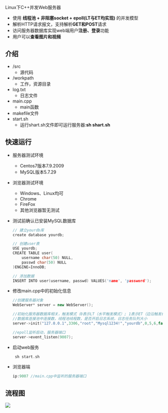 Linux下C++并发Web服务器

* 使用 **线程池 + 非阻塞socket + epoll(LT与ET均实现)** 的并发模型
* 解析HTTP请求报文，支持解析**GET和POST**请求
* 访问服务器数据库实现web端用户**注册、登录**功能
* 用户可以**查看图片和视频**


介绍
------------
* /src
    * 源代码
* /workpath
    * 工作，资源目录
* log.txt
    * 日志文件
* main.cpp
    * main函数
* makefile文件
* start.sh
    * 运行shart.sh文件即可运行服务器:**sh shart.sh**

快速运行
------------
* 服务器测试环境
	* Centos7版本7.9.2009
	* MySQL版本5.7.29
* 浏览器测试环境
	* Windows、Linux均可
	* Chrome
	* FireFox
	* 其他浏览器暂无测试
* 测试前确认已安装MySQL数据库

    ```C++
    // 建立yourdb库
    create database yourdb;

    // 创建user表
    USE yourdb;
    CREATE TABLE user(
        username char(50) NULL,
        passwd char(50) NULL
    )ENGINE=InnoDB;

    // 添加数据
    INSERT INTO user(username, passwd) VALUES('name', 'password');
    ```
* 修改main.cpp中的初始化信息

    ```C++
    //创建服务器对象
	WebServer* server = new WebServer();

	//初始化服务器数据库相关，触发模式（0表示LT（水平触发模式）; 1表示ET（边沿触发模式）），
	//数据库连接池中连接数，线程池线程数，是否开启日志系统，日志任务队列大小
	server->init("127.0.0.1",3306,"root","Mysql1234!","yourdb",0,5,6,false,7);

	//epoll监听启动，服务器端口
	server->event_listen(9007);
    ```
* 启动web服务
   ```C++
    sh start.sh
   ```
   
* 浏览器端

    ```C++
    ip:9007 //main.cpp中监听的服务器端口
    ```

## 流程图

![](C:\Users\Viper\Desktop\testCpp\WebServer\workpath\WebServer服务器流程图.png)